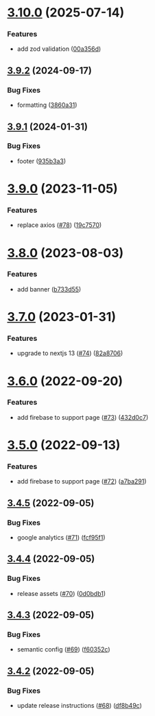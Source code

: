 # [3.10.0](https://github.com/renansigolo/my-adhd-website/compare/v3.9.2...v3.10.0) (2025-07-14)


### Features

* add zod validation ([00a356d](https://github.com/renansigolo/my-adhd-website/commit/00a356de331dca42795acbd7aa63c8beadc7002a))

## [3.9.2](https://github.com/renansigolo/my-adhd-website/compare/v3.9.1...v3.9.2) (2024-09-17)


### Bug Fixes

* formatting ([3860a31](https://github.com/renansigolo/my-adhd-website/commit/3860a31e852293d79c32fda5c3efcf65b9f0a15a))

## [3.9.1](https://github.com/renansigolo/my-adhd-website/compare/v3.9.0...v3.9.1) (2024-01-31)


### Bug Fixes

* footer ([935b3a3](https://github.com/renansigolo/my-adhd-website/commit/935b3a392b882f0c13e94ac3080d4fd216f32be2))

# [3.9.0](https://github.com/renansigolo/my-adhd-website/compare/v3.8.0...v3.9.0) (2023-11-05)


### Features

* replace axios ([#78](https://github.com/renansigolo/my-adhd-website/issues/78)) ([19c7570](https://github.com/renansigolo/my-adhd-website/commit/19c7570ccc9820c6dda69088ae32c4e36cadb8aa))

# [3.8.0](https://github.com/renansigolo/my-adhd-website/compare/v3.7.0...v3.8.0) (2023-08-03)


### Features

* add banner ([b733d55](https://github.com/renansigolo/my-adhd-website/commit/b733d558610adad8d09cdb53b1e582898d057b7f))

# [3.7.0](https://github.com/renansigolo/my-adhd-website/compare/v3.6.0...v3.7.0) (2023-01-31)


### Features

* upgrade to nextjs 13 ([#74](https://github.com/renansigolo/my-adhd-website/issues/74)) ([82a8706](https://github.com/renansigolo/my-adhd-website/commit/82a870637c5b45b1dc6efea5e31639c0bfe9ea34))

# [3.6.0](https://github.com/renansigolo/my-adhd-website/compare/v3.5.0...v3.6.0) (2022-09-20)


### Features

* add firebase to support page ([#73](https://github.com/renansigolo/my-adhd-website/issues/73)) ([432d0c7](https://github.com/renansigolo/my-adhd-website/commit/432d0c7ad87592f31e10c7a1acdef71ca4b0915e))

# [3.5.0](https://github.com/renansigolo/my-adhd-website/compare/v3.4.5...v3.5.0) (2022-09-13)


### Features

* add firebase to support page ([#72](https://github.com/renansigolo/my-adhd-website/issues/72)) ([a7ba291](https://github.com/renansigolo/my-adhd-website/commit/a7ba29150c266867a2ecdaca4d448391248c7416))

## [3.4.5](https://github.com/renansigolo/my-adhd-website/compare/v3.4.4...v3.4.5) (2022-09-05)


### Bug Fixes

* google analytics ([#71](https://github.com/renansigolo/my-adhd-website/issues/71)) ([fcf95f1](https://github.com/renansigolo/my-adhd-website/commit/fcf95f1ec0f5b74791a878f8ff9ad3b83dc9682b))

## [3.4.4](https://github.com/renansigolo/my-adhd-website/compare/v3.4.3...v3.4.4) (2022-09-05)


### Bug Fixes

* release assets ([#70](https://github.com/renansigolo/my-adhd-website/issues/70)) ([0d0bdb1](https://github.com/renansigolo/my-adhd-website/commit/0d0bdb198226e1a0fb7d85977b84a610d7600152))

## [3.4.3](https://github.com/renansigolo/my-adhd-website/compare/v3.4.2...v3.4.3) (2022-09-05)


### Bug Fixes

* semantic config ([#69](https://github.com/renansigolo/my-adhd-website/issues/69)) ([f60352c](https://github.com/renansigolo/my-adhd-website/commit/f60352cc4701a3b011809fe84b474dfa79458657))

## [3.4.2](https://github.com/renansigolo/my-adhd-website/compare/v3.4.1...v3.4.2) (2022-09-05)


### Bug Fixes

* update release instructions ([#68](https://github.com/renansigolo/my-adhd-website/issues/68)) ([df8b49c](https://github.com/renansigolo/my-adhd-website/commit/df8b49c878c78a44286029514bf747cfe4735805))
